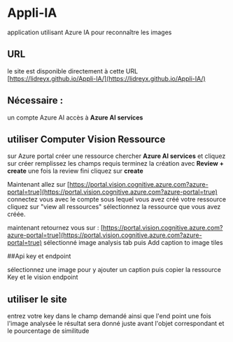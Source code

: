 # Appli-IA
application utilisant Azure IA pour reconnaître les images

## URL

le site est disponible directement à cette URL [https://lidreyx.github.io/Appli-IA/](https://lidreyx.github.io/Appli-IA/)

## Nécessaire :

un compte Azure AI
accès à **Azure AI services**


## utiliser Computer Vision Ressource

sur Azure portal créer une ressource
chercher **Azure AI services** et cliquez sur créer
remplissez les champs requis
terminez la création avec **Review + create**
une fois la review fini cliquez sur **create**

Maintenant allez sur [https://portal.vision.cognitive.azure.com?azure-portal=true](https://portal.vision.cognitive.azure.com?azure-portal=true)
connectez vous avec le compte sous lequel vous avez créé votre ressource
cliquez sur "view all ressources"
sélectionnez la ressource que vous avez créée.

maintenant retournez vous sur : [https://portal.vision.cognitive.azure.com?azure-portal=true](https://portal.vision.cognitive.azure.com?azure-portal=true)
sélectionné image analysis tab puis Add caption to image tiles

##Api key et endpoint

sélectionnez une image pour y ajouter un caption puis copier la ressource Key et le vision endpoint

## utiliser le site

entrez votre key dans le champ demandé ainsi que l'end point
une fois l'image analysée le résultat sera donné juste avant l'objet correspondant et le pourcentage de similitude


